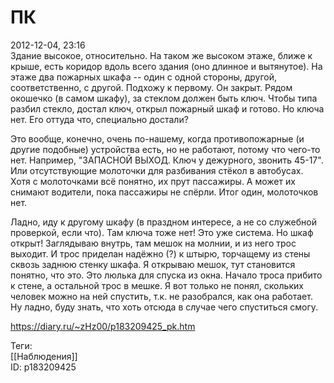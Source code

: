ПК
===

   
 2012-12-04, 23:16   
  Здание высокое, относительно. На таком же высоком этаже, ближе к крыше, есть коридор вдоль всего здания (оно длинное и вытянутое). На этаже два пожарных шкафа -- один с одной стороны, другой, соответственно, с другой. Подхожу к первому. Он закрыт. Рядом окошечко (в самом шкафу), за стеклом должен быть ключ. Чтобы типа разбил стекло, достал ключ, открыл пожарный шкаф и готово. Но ключа нет. Его оттуда что, специально достали?   
   
 Это вообще, конечно, очень по-нашему, когда противопожарные (и другие подобные) устройства есть, но не работают, потому что чего-то нет. Например, "ЗАПАСНОЙ ВЫХОД. Ключ у дежурного, звонить 45-17". Или отсутствующие молоточки для разбивания стёкол в автобусах. Хотя с молоточками всё понятно, их прут пассажиры. А может их снимают водители, пока пассажиры не спёрли. Итог один, молоточков нет.   
   
 Ладно, иду к другому шкафу (в праздном интересе, а не со служебной проверкой, если что). Там ключа тоже нет! Это уже система. Но шкаф открыт! Заглядываю внутрь, там мешок на молнии, и из него трос выходит. И трос приделан надёжно (?) к штырю, торчащему из стены сквозь заднюю стенку шкафа. Я открываю мешок, тут становится понятно, что это. Это люлька для спуска из окна. Начало троса прибито к стене, а остальной трос в мешке. Я вот только не понял, скольких человек можно на ней спустить, т.к. не разобрался, как она работает. Ну ладно, буду знать, что хоть отсюда в случае чего спуститься смогу.   
    
 <https://diary.ru/~zHz00/p183209425_pk.htm>   
   
 Теги:   
 [[Наблюдения]]   
 ID: p183209425